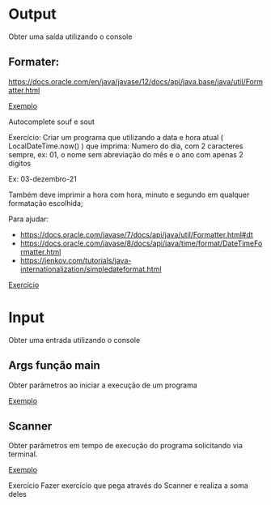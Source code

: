 # Output

Obter uma saída utilizando o console

## Formater:

https://docs.oracle.com/en/java/javase/12/docs/api/java.base/java/util/Formatter.html

[Exemplo](/src/br/com/letscode/introducao/base/io/exemplos/OutputExample.java)

Autocomplete souf e sout

Exercício: Criar um programa que utilizando a data e hora atual ( LocalDateTime.now() ) que imprima:
Numero do dia, com 2 caracteres sempre, ex: 01, o nome sem abreviação do mês e o ano com apenas 2 digitos

Ex: 03-dezembro-21

Também deve imprimir a hora com hora, minuto e segundo em qualquer formatação escolhida;

Para ajudar:

* https://docs.oracle.com/javase/7/docs/api/java/util/Formatter.html#dt
* https://docs.oracle.com/javase/8/docs/api/java/time/format/DateTimeFormatter.html
* https://jenkov.com/tutorials/java-internationalization/simpledateformat.html

[Exercicio](/src/br/com/letscode/introducao/base/io/exercicios/FormatDate.java)

# Input

Obter uma entrada utilizando o console

## Args função main

Obter parâmetros ao iniciar a execução de um programa

[Exemplo](/src/br/com/letscode/introducao/base/io/exemplos/MainArgs.java)

## Scanner

Obter parâmetros em tempo de execução do programa solicitando via terminal.

[Exemplo](/src/br/com/letscode/introducao/base/io/exemplos/ScannerExample.java)

Exercício Fazer exercício que pega através do Scanner e realiza a soma deles

